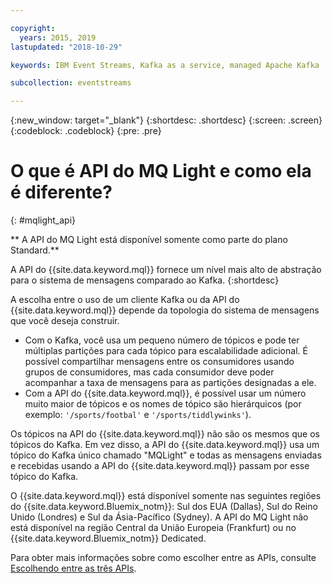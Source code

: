 ```yaml
---

copyright:
  years: 2015, 2019
lastupdated: "2018-10-29"

keywords: IBM Event Streams, Kafka as a service, managed Apache Kafka

subcollection: eventstreams

---
```


{:new_window: target="_blank"}
{:shortdesc: .shortdesc}
{:screen: .screen}
{:codeblock: .codeblock}
{:pre: .pre}

# O que é API do MQ Light e como ela é diferente?
{: #mqlight_api}

<!-- 30/10/18: info moved to eventstreams075.md because of doc app changes -->
** A API do MQ Light está disponível somente como parte do plano Standard.**
<br/>

A API do {{site.data.keyword.mql}} fornece um nível mais alto de abstração para o sistema de mensagens comparado ao
Kafka.
{:shortdesc}

A escolha entre o uso de um cliente Kafka ou da API do {{site.data.keyword.mql}} depende da
topologia do sistema de mensagens que você deseja construir.

* Com o Kafka, você usa um pequeno número de tópicos e pode ter múltiplas partições para cada tópico
para escalabilidade adicional. É possível compartilhar mensagens entre os consumidores usando grupos de
consumidores, mas cada consumidor deve poder acompanhar a taxa de mensagens para as partições designadas a
ele.
* Com a API do {{site.data.keyword.mql}}, é possível usar um número muito maior de tópicos
e os nomes de tópico são hierárquicos (por exemplo: <code>'/sports/footbal'</code> e
<code>'/sports/tiddlywinks'</code>). 

Os tópicos na API do {{site.data.keyword.mql}} não são os mesmos que os tópicos do Kafka. Em vez
disso, a API do {{site.data.keyword.mql}} usa um tópico do Kafka único chamado "MQLight" e todas as
mensagens enviadas e recebidas usando a API do {{site.data.keyword.mql}} passam por esse tópico
do Kafka.

O {{site.data.keyword.mql}} está disponível somente nas seguintes regiões do {{site.data.keyword.Bluemix_notm}}: Sul dos EUA (Dallas), Sul do Reino Unido (Londres) e Sul da Ásia-Pacífico (Sydney). A API do MQ Light não está disponível na região Central da União Europeia (Frankfurt) ou no {{site.data.keyword.Bluemix_notm}} Dedicated.

<!-- begin STAGING ONLY -->
Para obter mais informações sobre como escolher entre as APIs, consulte [Escolhendo entre as três APIs](/docs/services/EventStreams?topic=eventstreams-choose_api).
<!-- end STAGING ONLY -->

